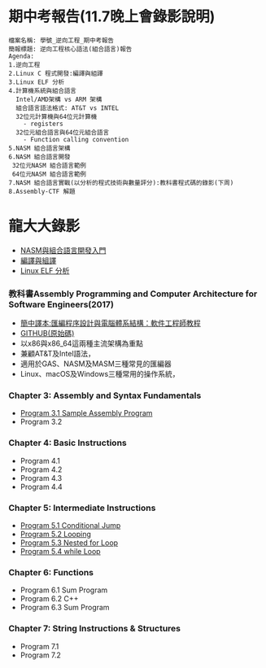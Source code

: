 # 期中考報告(11.7晚上會錄影說明)
```
檔案名稱: 學號_逆向工程_期中考報告
簡報標題: 逆向工程核心語法(組合語言)報告
Agenda:
1.逆向工程
2.Linux C 程式開發:編譯與組譯
3.Linux ELF 分析
4.計算機系統與組合語言
  Intel/AMD架構 vs ARM 架構
  組合語言語法格式: AT&T vs INTEL
  32位元計算機與64位元計算機
    - registers
  32位元組合語言與64位元組合語言
    - Function calling convention 
5.NASM 組合語言架構
6.NASM 組合語言開發
 32位元NASM 組合語言範例
 64位元NASM 組合語言範例
7.NASM 組合語言實戰(以分析的程式技術與數量評分):教科書程式碼的錄影(下周)
8.Assembly-CTF 解題
```
# 龍大大錄影
- [NASM與組合語言開發入門](https://youtu.be/1aWERf19I5A)
- [編譯與組譯](https://youtu.be/oWugDwITzLg)
- [Linux ELF 分析](https://youtu.be/gjcgiL0i02Q)


### 教科書Assembly Programming and Computer Architecture for Software Engineers(2017) 
- [簡中譯本:匯編程序設計與電腦體系結構：軟件工程師教程](https://www.tenlong.com.tw/products/9787111615163) 
- [GITHUB(原始碼)](https://github.com/brianrhall/Assembly)
- 以x86與x86_64這兩種主流架構為重點
- 兼顧AT&T及Intel語法，
- 適用於GAS、NASM及MASM三種常見的匯編器
- Linux、macOS及Windows三種常用的操作系統，

### Chapter 3: Assembly and Syntax Fundamentals
- [Program 3.1 Sample Assembly Program](https://github.com/brianrhall/Assembly/blob/master/Chapter_3/Program%203.1/x86_64/Program_3.1_NASM.asm)
- Program 3.2
### Chapter 4: Basic Instructions
- Program 4.1
- Program 4.2
- Program 4.3
- Program 4.4
### Chapter 5: Intermediate Instructions
- [Program 5.1 Conditional Jump](https://github.com/brianrhall/Assembly/blob/master/Chapter_5/Program%205.1/x86_64/Program_5.1_NASM.asm)
- [Program 5.2 Looping](https://github.com/brianrhall/Assembly/blob/master/Chapter_5/Program%205.2/x86_64/Program_5.2_NASM.asm)
- [Program 5.3 Nested for Loop](https://github.com/brianrhall/Assembly/blob/master/Chapter_5/Program%205.3/x86_64/Program_5.3_NASM.asm)
- [Program 5.4 while Loop](https://github.com/brianrhall/Assembly/blob/master/Chapter_5/Program%205.4/x86_64/Program_5.4_NASM.asm)
### Chapter 6: Functions
- Program 6.1 Sum Program
- Program 6.2 C++
- Program 6.3 Sum Program
### Chapter 7: String Instructions & Structures
- Program 7.1
- Program 7.2
